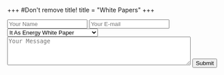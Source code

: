 +++
#Don't remove title!
title = "White Papers"
+++

<form id="contact-form" action="//formspree.io/magedf@codescalers.com" method="POST" class="col-md-6">
    <input type="hidden" name="_next" value="/thank-you" />
    <input type="hidden" name="_subject" value="Message from Green IT Globe" />
    <input type="text" name="_gotcha" style="display:none" />
    <input type="text" name="name" placeholder="Your Name" class="form-control">
    <input type="email" name="_replyto" placeholder="Your E-mail" class="form-control">
    <select name="White_paper" class="form-control">
	    <option> It As Energy White Paper</option>
	    <option>Our Storage Layer White Paper</option>
  	</select>
    <textarea rows="4" cols="50" name="message" placeholder="Your Message" class="form-control"></textarea> 
    <button  type="submit" value="Send" class="btn btn-success">Submit</button>
</form>